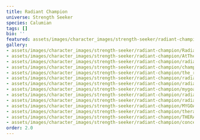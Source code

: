 ```yaml
---
title: Radiant Champion
universe: Strength Seeker
species: Calumian
tags: []
bio: ''
featured: assets/images/character_images/strength-seeker/radiant-champion/Radiant_champion.webp
gallery:
- assets/images/character_images/strength-seeker/radiant-champion/Radiant_champion.webp
- assets/images/character_images/strength-seeker/radiant-champion/AtTheTop.webp
- assets/images/character_images/strength-seeker/radiant-champion/radiant_bath.webp
- assets/images/character_images/strength-seeker/radiant-champion/champ_vs_ksalir.webp
- assets/images/character_images/strength-seeker/radiant-champion/the_radiant_chill.webp
- assets/images/character_images/strength-seeker/radiant-champion/radiant_chapion_slash.webp
- assets/images/character_images/strength-seeker/radiant-champion/radiantchampionvscuteandfunny.webp
- assets/images/character_images/strength-seeker/radiant-champion/mygoatman.webp
- assets/images/character_images/strength-seeker/radiant-champion/radiant_chapmion_Fuzzy.webp
- assets/images/character_images/strength-seeker/radiant-champion/radiant_failure.webp
- assets/images/character_images/strength-seeker/radiant-champion/MYGOAT.webp
- assets/images/character_images/strength-seeker/radiant-champion/theradianthero.webp
- assets/images/character_images/strength-seeker/radiant-champion/THERADIANTGOAT.webp
- assets/images/character_images/strength-seeker/radiant-champion/concept_hero.webp
order: 2.0
---
```




